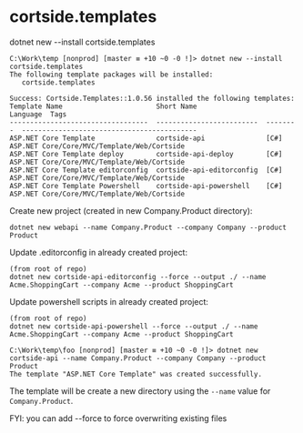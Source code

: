 # cortside.templates

dotnet new --install cortside.templates

```
C:\Work\temp [nonprod] [master ≡ +10 ~0 -0 !]> dotnet new --install cortside.templates
The following template packages will be installed:
   cortside.templates

Success: Cortside.Templates::1.0.56 installed the following templates:
Template Name                       Short Name                 Language  Tags
----------------------------------  -------------------------  --------  -------------------------------------------
ASP.NET Core Template               cortside-api               [C#]      ASP.NET Core/Core/MVC/Template/Web/Cortside
ASP.NET Core Template deploy        cortside-api-deploy        [C#]      ASP.NET Core/Core/MVC/Template/Web/Cortside
ASP.NET Core Template editorconfig  cortside-api-editorconfig  [C#]      ASP.NET Core/Core/MVC/Template/Web/Cortside
ASP.NET Core Template Powershell    cortside-api-powershell    [C#]      ASP.NET Core/Core/MVC/Template/Web/Cortside
```

Create new project (created in new Company.Product directory):
```
dotnet new webapi --name Company.Product --company Company --product Product
```

Update .editorconfig in already created project: 
```
(from root of repo)
dotnet new cortside-api-editorconfig --force --output ./ --name Acme.ShoppingCart --company Acme --product ShoppingCart
```

Update powershell scripts in already created project: 
```
(from root of repo)
dotnet new cortside-api-powershell --force --output ./ --name Acme.ShoppingCart --company Acme --product ShoppingCart
```

```
C:\Work\temp\foo [nonprod] [master ≡ +10 ~0 -0 !]> dotnet new cortside-api --name Company.Product --company Company --product Product
The template "ASP.NET Core Template" was created successfully.
```

The template will be create a new directory using the `--name` value for `Company.Product`.

FYI: you can add --force to force overwriting existing files
